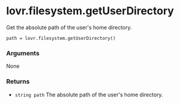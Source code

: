 <!--
category: reference
-->

lovr.filesystem.getUserDirectory
===

Get the absolute path of the user's home directory.

    path = lovr.filesystem.getUserDirectory()

### Arguments

None

### Returns

- `string path` The absolute path of the user's home directory.

